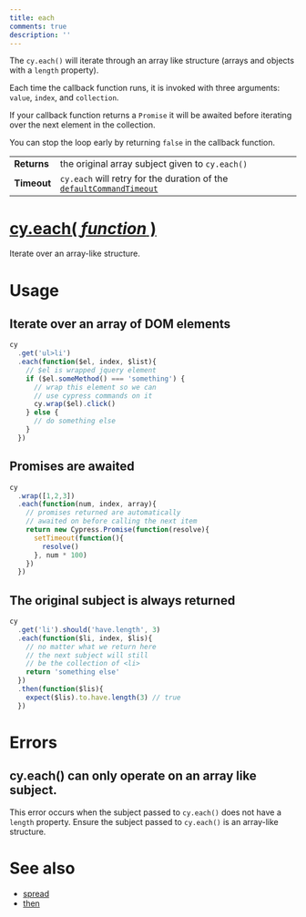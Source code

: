 ```yaml
---
title: each
comments: true
description: ''
---
```


The `cy.each()` will iterate through an array like structure (arrays and objects with a `length` property).

Each time the callback function runs, it is invoked with three arguments: `value`, `index`, and `collection`.

If your callback function returns a `Promise` it will be awaited before iterating over the next element in the collection.

You can stop the loop early by returning `false` in the callback function.

| | |
|--- | --- |
| **Returns** | the original array subject given to `cy.each()` |
| **Timeout** | `cy.each` will retry for the duration of the [`defaultCommandTimeout`](https://on.cypress.io/guides/configuration#timeouts) |

# [cy.each( *function* )](#usage)

Iterate over an array-like structure.

# Usage

## Iterate over an array of DOM elements

```javascript
cy
  .get('ul>li')
  .each(function($el, index, $list){
    // $el is wrapped jquery element
    if ($el.someMethod() === 'something') {
      // wrap this element so we can
      // use cypress commands on it
      cy.wrap($el).click()
    } else {
      // do something else
    }
  })
```

## Promises are awaited

```javascript
cy
  .wrap([1,2,3])
  .each(function(num, index, array){
    // promises returned are automatically
    // awaited on before calling the next item
    return new Cypress.Promise(function(resolve){
      setTimeout(function(){
        resolve()
      }, num * 100)
    })
  })
```

## The original subject is always returned

```javascript
cy
  .get('li').should('have.length', 3)
  .each(function($li, index, $lis){
    // no matter what we return here
    // the next subject will still
    // be the collection of <li>
    return 'something else'
  })
  .then(function($lis){
    expect($lis).to.have.length(3) // true
  })
```

# Errors

## cy.each() can only operate on an array like subject.

This error occurs when the subject passed to `cy.each()` does not have a `length` property. Ensure the subject passed to `cy.each()` is an array-like structure.

# See also

- [spread](https://on.cypress.io/api/spread)
- [then](https://on.cypress.io/api/then)
